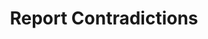---
title: "Report Contradictions"
permalink: /report_contradictions/
excerpt: "Instructions and suggestions for upgrading the theme."
last_modified_at: 2021-06-23T08:15:34-04:00
toc: true
---
